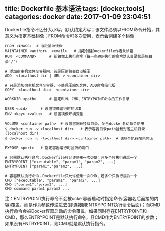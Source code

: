 title: Dockerfile 基本语法
tags: [docker,tools]
catagories: docker
date: 2017-01-09 23:04:51
---
Dockerfile指令不区分大小写，默认约定大写；该文件必须以FROM命令开始，其意义为指定基础镜像；FROM命令可多次使用，表示会创建多个镜像
    
    FROM <IMAGE>  # 指定基础镜像
    MAINTAINER <author>  <email>   # 指定创建Dockerfile作者及邮箱
    RUN  <COMMAND>      # 新镜像上执行命令（每一条RUN执行的命令默认目录都是根目录'/'）
       
    # 添加宿主机文件至容器内，若是压缩包会自动解压
    ADD  <localhost dir | URL > <container dir> 

    # 只是添加宿主机文件至容器，不处理压缩包文件，ADD命令简化版
    COPY  <localhost dir>  <container dir>   

    WORKDIR <path>      # 指定RUN、CMD、ENTRYPOINT命令的工作目录
<!-- more -->
    USER <uid>      # 设置镜像运行时的UID
    ENV <key> <value>   # 设置镜像环境变量

    VOLUME <container path>  # 设置容器待挂载目录，配合docker启动命令使用
    $ docker run -v <localhost dir>   # 表示容器目录path挂载到宿主机目录(localhost dir)
    $ docker run -v <localhost dir>:<container path>  # 该命令执行效果同上 

    EXPOSE <port>   # 指定容器运行时监听的端口

    # 容器默认执行命令，Dockerfile只允许使用一次CMD；若多个只执行最后一个
    ENTRYPOINT ["executable", "param1", "param2", ...]
    ENTRYPOINT ["param1","param2", ...]

    # 容器默认执行命令，Dockerfile只允许使用一次CMD；若多个只执行最后一个
    CMD ["executable", "param1", "param2", ...]
    CMD ["param1","param2", ...]
    CMD command param1 param2 ...

注：ENTRYPOINT执行命令不会被ocker容器启动时指定命令(容器名后面接的内容)覆盖，而是作为参数传递进去(即连接到ENTRYPOINT执行命令后面)；而CMD执行命令会被Docker容器启动的命令覆盖。如果同时存在ENTRYPOINT和CMD，那么ENTRYPOINT是默认执行命令，且CMD作为ENTRYPOINT的参数；如果没有ENTRYPOINT，则CMD就是默认执行指令。
 

 
